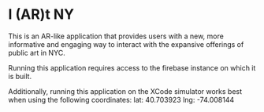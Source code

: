 # I (AR)t NY

This is an AR-like application that provides users with a new, more informative and engaging way to interact with the expansive offerings of public art in NYC. 

Running this application requires access to the firebase instance on which it is built. 

Additionally, running this application on the XCode simulator works best when using the following coordinates: 
lat: 40.703923
lng: -74.008144